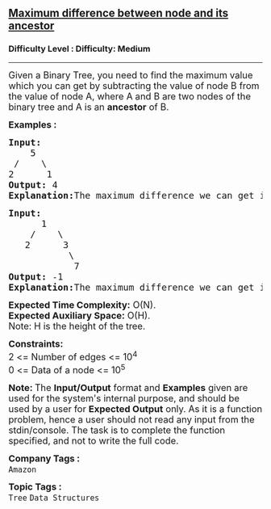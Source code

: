 <h2><a href="https://www.geeksforgeeks.org/problems/maximum-difference-between-node-and-its-ancestor/1?page=8&category=Tree,Binary%20Search%20Tree,DFS,BFS&sortBy=difficulty">Maximum difference between node and its ancestor</a></h2><h3>Difficulty Level : Difficulty: Medium</h3><hr><div class="problems_problem_content__Xm_eO"><p><span style="font-size: 18px;">Given a Binary Tree, you need to find the maximum value which you can get by subtracting the value of node B from the value of node A, where A and B are two nodes of the binary tree and A is an <strong>ancestor</strong> of B.&nbsp;</span></p>
<p><span style="font-size: 18px;"><strong>Examples :</strong></span></p>
<pre><span style="font-size: 18px;"><strong>Input:
</strong>&nbsp;   5
 / &nbsp; &nbsp;\
2 &nbsp; &nbsp;  1
<strong>Output: </strong>4<strong>
Explanation:</strong>The maximum difference we can get is 4, which is bewteen 5 and 1.</span></pre>
<pre><span style="font-size: 18px;"><strong>Input:
</strong>&nbsp;     1
 &nbsp;&nbsp; / &nbsp;  \
 &nbsp; 2&nbsp; &nbsp; &nbsp; 3
&nbsp; &nbsp; &nbsp; &nbsp;&nbsp; &nbsp;&nbsp;\
 &nbsp; &nbsp; &nbsp; &nbsp; &nbsp;&nbsp; 7
<strong>Output: </strong>-1<strong>
Explanation:</strong>The maximum difference we can get is -1, which is between 1 and 2.</span></pre>
<p><span style="font-size: 18px;"><strong>Expected Time Complexity:</strong> O(N).<br><strong>Expected Auxiliary Space:</strong>&nbsp;O(H).<br>Note: H is the height of the tree.</span></p>
<p><span style="font-size: 18px;"><strong>Constraints:</strong><br>2 &lt;= Number of edges &lt;= 10<sup>4</sup><br>0 &lt;= Data of a node &lt;= 10<sup>5</sup></span></p>
<p><span style="font-size: 18px;"><strong>Note: </strong>The <strong>Input/Output</strong> format and <strong>Examples</strong> given are used for the system's internal purpose, and should be used by a user for <strong>Expected Output</strong> only. As it is a function problem, hence a user should not read any input from the stdin/console. The task is to complete the function specified, and not to write the full code.</span></p></div><p><span style=font-size:18px><strong>Company Tags : </strong><br><code>Amazon</code>&nbsp;<br><p><span style=font-size:18px><strong>Topic Tags : </strong><br><code>Tree</code>&nbsp;<code>Data Structures</code>&nbsp;